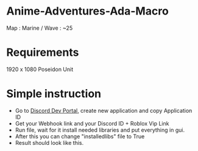 # Anime-Adventures-Ada-Macro
Map : Marine / Wave : ~25

# Requirements 
1920 x 1080
Poseidon Unit

# Simple instruction
- Go to [Discord Dev Portal](https://discord.com/developers/applications), create new application and copy Application ID
- Get your Webhook link and your Discord ID + Roblox Vip Link
- Run file, wait for it install needed libraries and put everything in gui.
- After this you can change "installedlibs" file to True
- Result should look like this.
[](result.png)
